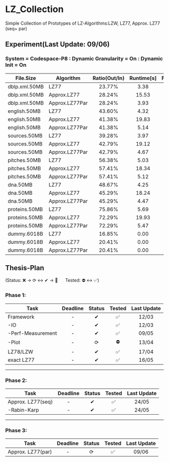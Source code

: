 # LZ_Collection

Simple Collection of Prototypes of LZ-Algorithms:LZW, LZ77, Approx. LZ77 (seq+ par)

## Experiment(Last Update: 09/06)

### System = Codespace-P8 : Dynamic Granularity = On : Dynamic Init = On

|File.Size|Algorithm|Ratio(Out/In)|Runtime[s]|Factors(#/In)|Memory([Byte]/In)|
|---------------|---------------|:---------------:|:---------------:|:---------------:|:------------:|
|dblp.xml.50MB|LZ77|23.77%|3.38|4.64%|20.00|
|dblp.xml.50MB|Approx.LZ77|28.24%|15.53|7.69%|3.20|
|dblp.xml.50MB|Approx.LZ77Par|28.24%|3.93|7.69%|3.40|
|english.50MB|LZ77|43.60%|4.32|7.63%|20.00|
|english.50MB|Approx.LZ77|41.38%|19.83|10.77%|4.88|
|english.50MB|Approx.LZ77Par|41.38%|5.14|10.77%|5.38|
|sources.50MB|LZ77|39.28%|3.97|7.75%|20.00|
|sources.50MB|Approx.LZ77|42.79%|19.12|11.89%|5.76|
|sources.50MB|Approx.LZ77Par|42.79%|4.67|11.89%|6.10|
|pitches.50MB|LZ77|56.38%|5.03|27.06%|20.00|
|pitches.50MB|Approx.LZ77|57.41%|18.34|19.62%|8.04|
|pitches.50MB|Approx.LZ77Par|57.41%|5.12|19.62%|10.20|
|dna.50MB|LZ77|48.67%|4.25|7.35%|20.00|
|dna.50MB|Approx.LZ77|45.29%|18.24|11.32%|7.78|
|dna.50MB|Approx.LZ77Par|45.29%|4.47|11.32%|8.64|
|proteins.50MB|LZ77|75.86%|5.69|26.11%|20.00|
|proteins.50MB|Approx.LZ77|72.29%|19.93|18.36%|15.54|
|proteins.50MB|Approx.LZ77Par|72.29%|5.47|18.36%|16.04|
|dummy.6018B|LZ77|16.85%|0.00|9.70%|20.00|
|dummy.6018B|Approx.LZ77|20.41%|0.00|11.05%|5.28|
|dummy.6018B|Approx.LZ77Par|20.41%|0.00|11.05%|0.56|

## Thesis-Plan

(Status: ❌ &rarr; ⟳ &harr; ✔ &rarr; 🌟 &nbsp;&nbsp;&nbsp;&nbsp; Tested: ⛔ &harr; ✅)


### Phase 1:
|Task               |Deadline   |Status  |Tested     |Last Update|
|-------------------|:---------:|:------:|:---------:|:---------:|
|Framework          |-          |✔       |✅          |12/03      |
| -IO               |-          |✔       |✅          |12/03      |
| -Perf-Measurement |-          |✔       |✅          |09/05      |
| -Plot             |-          |⟳       |⛔          |13/04      |
|LZ78/LZW           |-          |✔       |✅          |17/04      |
|exact LZ77         |-          |✔       |✅          |16/05      |

---
### Phase 2:
|Task               |Deadline   |Status  |Tested     |Last Update|
|-------------------|:---------:|:------:|:---------:|:---------:|
|Approx. LZ77(seq)  |-          |✔       |✅          |24/05      |
| -Rabin-Karp       |-          |✔       |✅          |24/05      |

---
### Phase 3:
|Task               |Deadline   |Status  |Tested     |Last Update|
|-------------------|:---------:|:------:|:---------:|:---------:|
|Approx. LZ77(par)  |-          |⟳       |✅          |09/06      |


